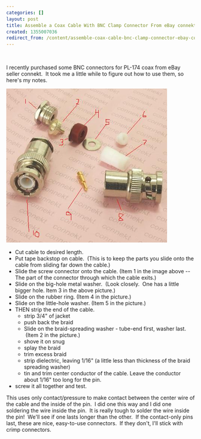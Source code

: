 ```yaml
---
categories: []
layout: post
title: Assemble a Coax Cable With BNC Clamp Connector From eBay connekt
created: 1355007036
redirect_from: /content/assemble-coax-cable-bnc-clamp-connector-ebay-connekt
---
```

<p>&nbsp;</p>
<p>I recently purchased some BNC connectors for PL-174 coax from eBay seller&nbsp;connekt. &nbsp;It took me a little while to figure out how to use them, so here&#39;s my notes.</p>
<p><img alt="" src="/files/clamp_bnc_connekt.JPG" style="width: 430px; height: 410px;" /></p>
<ul>
	<li>
		Cut cable to desired length.</li>
	<li>
		Put tape backstop on cable. &nbsp;(This is to keep the parts you slide onto the cable from sliding far down the cable.)</li>
	<li>
		Slide the screw connector onto the cable. (Item 1 in the image above -- The part of the connector through which the cable exits.)</li>
	<li>
		Slide on the big-hole metal washer. &nbsp;(Look closely. &nbsp;One has a little bigger hole. Item 3 in the above picture.)</li>
	<li>
		Slide on the rubber ring. (Item 4 in the picture.)</li>
	<li>
		Slide on the little-hole washer. (Item 5 in the picture.)</li>
	<li>
		THEN strip the end of the cable.
		<ul>
			<li>
				strip 3/4&quot; of jacket</li>
			<li>
				push back the braid</li>
			<li>
				Slide on the braid-spreading washer - tube-end first, washer last. &nbsp;(Item 2 in the picture.)</li>
			<li>
				shove it on snug</li>
			<li>
				splay the braid</li>
			<li>
				trim excess braid</li>
			<li>
				strip dielectric, leaving 1/16&quot; (a little less than thickness of the braid spreading washer)</li>
			<li>
				tin and trim center conductor of the cable. Leave the conductor about 1/16&quot; too long for the pin.</li>
		</ul>
	</li>
	<li>
		screw it all together and test.</li>
</ul>
<p>This uses only contact/pressure to make contact between the center wire of the cable and the inside of the pin. &nbsp;I did one this way and I did one soldering the wire inside the pin. &nbsp;It is really tough to solder the wire inside the pin! &nbsp;We&#39;ll see if one lasts longer than the other. &nbsp;If the contact-only pins last, these are nice, easy-to-use connectors. &nbsp;If they don&#39;t, I&#39;ll stick with crimp connectors.</p>
<div>
	&nbsp;</div>
